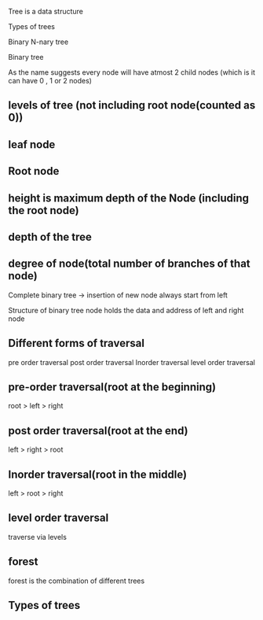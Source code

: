 Tree is a data structure

Types of trees

Binary 
N-nary tree

Binary tree


As the name suggests every node will have atmost 2 child nodes (which is it can have 0 , 1 or 2 nodes)

## levels of tree (not including root node(counted as 0))
## leaf node 
## Root node
## height is maximum depth of the Node (including the root node)
## depth of the tree
## degree of node(total number of branches of that node)


Complete binary tree
-> insertion of new node always start from left

Structure of binary tree
node holds the data and address of left and right node 

## Different forms of traversal
pre order traversal
post order traversal
Inorder traversal
level order traversal

## pre-order traversal(root at the beginning)
root > left > right

## post order traversal(root at the end)
left > right > root

## Inorder traversal(root in the middle)
left > root > right

## level order traversal
traverse via levels 

## forest 
forest is the combination of different trees

## Types of trees
